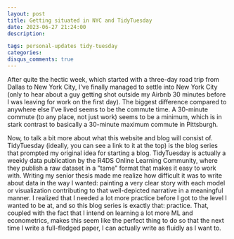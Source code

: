 ```yaml
---
layout: post
title: Getting situated in NYC and TidyTuesday
date: 2023-06-27 21:24:00
description: 

tags: personal-updates tidy-tuesday
categories:
disqus_comments: true
---
```


After quite the hectic week, which started with a three-day road trip from Dallas to New York City, I've finally managed to settle into New York City (only to hear about a guy getting shot outside my Airbnb 30 minutes before I was leaving for work on the first day). The biggest difference compared to anywhere else I've lived seems to be the commute time. A 30-minute commute (to any place, not just work) seems to be a minimum, which is in stark contrast to basically a 30-minute maximum commute in Pittsburgh.

Now, to talk a bit more about what this website and blog will consist of. TidyTuesday (ideally, you can see a link to it at the top) is the blog series that prompted my original idea for starting a blog. TidyTuesday is actually a weekly data publication by the R4DS Online Learning Community, where they publish a raw dataset in a "tame" format that makes it easy to work with. Writing my senior thesis made me realize how difficult it was to write about data in the way I wanted: painting a very clear story with each model or visualization contributing to that well-depicted narrative in a meaningful manner. I realized that I needed a lot more practice before I got to the level I wanted to be at, and so this blog series is exactly that: practice. That, coupled with the fact that I intend on learning a lot more ML and econometrics, makes this seem like the perfect thing to do so that the next time I write a full-fledged paper, I can actually write as fluidly as I want to.
